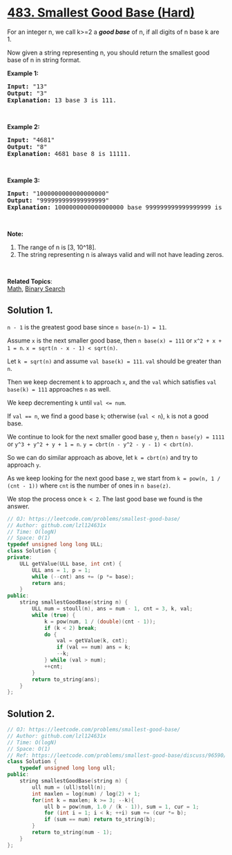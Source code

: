 # [483. Smallest Good Base (Hard)](https://leetcode.com/problems/smallest-good-base/)

<p>For an integer n, we call k&gt;=2 a <i><b>good base</b></i> of n, if all digits of n base k are 1.</p>

<p>Now given a string representing n, you should return the smallest good base of n in string format.</p>

<p><b>Example 1:</b></p>

<pre><b>Input:</b> "13"
<b>Output:</b> "3"
<b>Explanation:</b> 13 base 3 is 111.
</pre>

<p>&nbsp;</p>

<p><b>Example 2:</b></p>

<pre><b>Input:</b> "4681"
<b>Output:</b> "8"
<b>Explanation:</b> 4681 base 8 is 11111.
</pre>

<p>&nbsp;</p>

<p><b>Example 3:</b></p>

<pre><b>Input:</b> "1000000000000000000"
<b>Output:</b> "999999999999999999"
<b>Explanation:</b> 1000000000000000000 base 999999999999999999 is 11.
</pre>

<p>&nbsp;</p>

<p><b>Note:</b></p>

<ol>
	<li>The range of n is [3, 10^18].</li>
	<li>The string representing n is always valid and will not have leading zeros.</li>
</ol>

<p>&nbsp;</p>


**Related Topics**:  
[Math](https://leetcode.com/tag/math/), [Binary Search](https://leetcode.com/tag/binary-search/)

## Solution 1.

`n - 1` is the greatest good base since `n base(n-1) = 11`.

Assume `x` is the next smaller good base, then `n base(x) = 111` or `x^2 + x + 1 = n`. `x = sqrt(n - x - 1) < sqrt(n)`.

Let `k = sqrt(n)` and assume `val base(k) = 111`. `val` should be greater than `n`.

Then we keep decrement `k` to approach `x`, and the `val` which satisfies `val base(k) = 111` approaches `n` as well.

We keep decrementing `k` until `val <= num`.

If `val == n`, we find a good base `k`; otherwise (`val < n`), `k` is not a good base.

We continue to look for the next smaller good base `y`, then `n base(y) = 1111` or `y^3 + y^2 + y + 1 = n`. `y = cbrt(n - y^2 - y - 1) < cbrt(n)`.

So we can do similar approach as above, let `k = cbrt(n)` and try to approach `y`.

As we keep looking for the next good base `z`, we start from `k = pow(n, 1 / (cnt - 1))` where `cnt` is the number of ones in `n base(z)`.

We stop the process once `k < 2`. The last good base we found is the answer.

```cpp
// OJ: https://leetcode.com/problems/smallest-good-base/
// Author: github.com/lzl124631x
// Time: O(logN)
// Space: O(1)
typedef unsigned long long ULL;
class Solution {
private:
    ULL getValue(ULL base, int cnt) {
        ULL ans = 1, p = 1;
        while (--cnt) ans += (p *= base);
        return ans;
    }
public:
    string smallestGoodBase(string n) {
        ULL num = stoull(n), ans = num - 1, cnt = 3, k, val;
        while (true) {
            k = pow(num, 1 / (double)(cnt - 1));
            if (k < 2) break;
            do {
                val = getValue(k, cnt);
                if (val == num) ans = k;
                --k;
            } while (val > num);
            ++cnt;
        }      
        return to_string(ans);
    }
};
```

## Solution 2.

```cpp
// OJ: https://leetcode.com/problems/smallest-good-base/
// Author: github.com/lzl124631x
// Time: O(logN)
// Space: O(1)
// Ref: https://leetcode.com/problems/smallest-good-base/discuss/96590/3ms-AC-C++-long-long-int-+-binary-search/101166
class Solution {
    typedef unsigned long long ull;
public:
    string smallestGoodBase(string n) {
        ull num = (ull)stoll(n);
        int maxlen = log(num) / log(2) + 1;
        for(int k = maxlen; k >= 3; --k){
            ull b = pow(num, 1.0 / (k - 1)), sum = 1, cur = 1;
            for (int i = 1; i < k; ++i) sum += (cur *= b);
            if (sum == num) return to_string(b);
        }  
        return to_string(num - 1);
    }
};
```